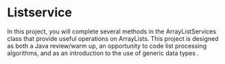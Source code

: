 # Listservice

In this project, you will complete several methods in the ArrayListServices class that provide useful operations on ArrayLists. This project is designed as both a Java review/warm up, an opportunity to code list processing algorithms, and as an introduction to the use of generic data types .
